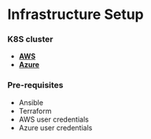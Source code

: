 # Infrastructure Setup

### K8S cluster
- [**AWS**](https://github.com/adityarkelkar/csye7220/tree/master/infrastructure/aws/k8s-ops)
- [**Azure**](https://github.com/adityarkelkar/csye7220/tree/master/infrastructure/azure/create_cluster)

### Pre-requisites
- Ansible
- Terraform
- AWS user credentials
- Azure user credentials